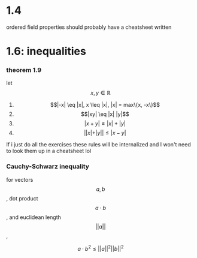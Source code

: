 # 1.4 

ordered field properties should probably have a cheatsheet written

# 1.6: inequalities

### theorem 1.9
let $$x,y \in \mathbb{R}$$
1. $$|-x| \eq |x|, x \leq |x|, |x| = max\{x, -x\}$$
2. $$|xy| \eq |x| |y|$$
3. $$|x+y| \leq |x| + |y|$$
4. $$| |x| + |y| | \leq |x-y|$$

If i just do all the exercises these rules will be internalized and I won't need to look them up in a cheatsheet lol 

### Cauchy-Schwarz inequality 

for vectors $$a,b$$, dot product $$a \cdot b$$, and euclidean length $$||a||$$, 

$${a \cdot b}^{2} \leq {||a||}^{2} {||b||}^{2} $$
